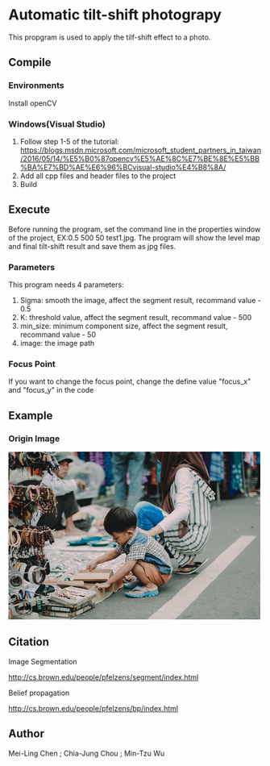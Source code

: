 # Automatic tilt-shift photograpy
This propgram is used to apply the tilf-shift effect to a photo.

## Compile

### Environments

Install openCV

### Windows(Visual Studio)

1. Follow step 1-5 of the tutorial:
https://blogs.msdn.microsoft.com/microsoft_student_partners_in_taiwan/2016/05/14/%E5%B0%87opencv%E5%AE%8C%E7%BE%8E%E5%BB%BA%E7%BD%AE%E6%96%BCvisual-studio%E4%B8%8A/
2. Add all cpp files and header files to the project
3. Build

## Execute

Before running the program, set the command line in the properties window of the project, EX:0.5 500 50 test1.jpg. The program will show the level map and final tilt-shift result and save them as jpg files.

### Parameters
This program needs 4 parameters:
1. Sigma: smooth the image, affect the segment result, recommand value - 0.5
2. K: threshold value, affect the segment result, recommand value - 500
3. min_size: minimum component size, affect the segment result, recommand value - 50
4. image: the image path

### Focus Point
If you want to change the focus point, change the define value "focus_x" and "focus_y" in the code

## Example

### Origin Image
![image](https://raw.githubusercontent.com/mayinwu/tiltshift-simulation/master/test1.jpg)

## Citation
Image Segmentation

http://cs.brown.edu/people/pfelzens/segment/index.html

Belief propagation

http://cs.brown.edu/people/pfelzens/bp/index.html


## Author
Mei-Ling Chen ; Chia-Jung Chou ; Min-Tzu Wu
